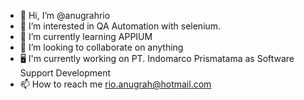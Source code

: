 - 👋 Hi, I’m @anugrahrio
- 👀 I’m interested in QA Automation with selenium.
- 🌱 I’m currently learning APPIUM
- 💞️ I’m looking to collaborate on anything
- 🖥️ I'm currently working on PT. Indomarco Prismatama as Software Support Development
- 📫 How to reach me rio.anugrah@hotmail.com

<!---
anugrahrio/anugrahrio is a ✨ special ✨ repository because its `README.md` (this file) appears on your GitHub profile.
You can click the Preview link to take a look at your changes.
--->
